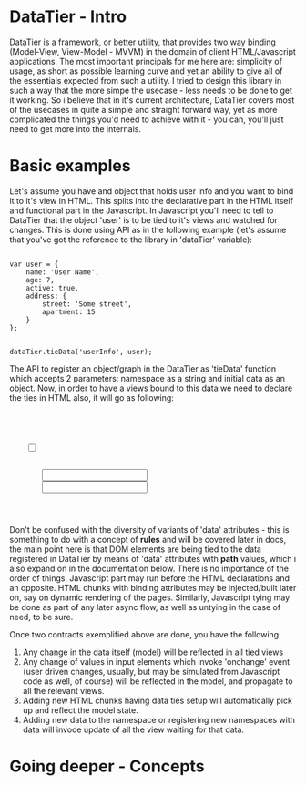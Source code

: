 DataTier - Intro
================

DataTier is a framework, or better utility, that provides two way binding (Model-View, View-Model - MVVM) in the domain of client HTML/Javascript applications.
The most important principals for me here are: simplicity of usage, as short as possible learning curve and yet an ability to give all of the essentials expected from such a utility.
I tried to design this library in such a way that the more simpe the usecase - less needs to be done to get it working.
So i believe that in it's current architecture, DataTier covers most of the usecases in quite a simple and straight forward way, yet as more complicated the things you'd need to achieve with it - you can, you'll just need to get more into the internals.


Basic examples
==============

Let's assume you have and object that holds user info and you want to bind it to it's view in HTML. This splits into the declarative part in the HTML itself and functional part in the Javascript.
In Javascript you'll need to tell to DataTier that the object 'user' is to be tied to it's views and watched for changes. This is done using API as in the following example (let's assume that you've got the reference to the library in 'dataTier' variable):

<code>
var user = {
	name: 'User Name',
	age: 7,
	active: true,
	address: {
		street: 'Some street',
		apartment: 15
	}
};

dataTier.tieData('userInfo', user);
</code>

The API to register an object/graph in the DataTier as 'tieData' function which accepts 2 parameters: namespace as a string and initial data as an object.
Now, in order to have a views bound to this data we need to declare the ties in HTML also, it will go as following:

<code>
<div>
	<span data-tie:"userInfo.name"></span>
	<span data-tie-text:"userInfo.age"></span>
	<input type="checkbox" data-tie-value="userInfo.active"/>
	<div>
		<input type="text" data-tie:"userInfo.address.street"/>
		<input type="text" data-tie:"userInfo.address.apartment"/>
	</div>
</div>
</code>

Don't be confused with the diversity of variants of 'data' attributes - this is something to do with a concept of <b>rules</b> and will be covered later in docs, the main point here is that DOM elements are being tied to the data registered in DataTier by means of 'data' attributes with <b>path</b> values, which i also expand on in the documentation below.
There is no importance of the order of things, Javascript part may run before the HTML declarations and an opposite. HTML chunks with binding attributes may be injected/built later on, say on dynamic rendering of the pages.
Similarly, Javascript tying may be done as part of any later async flow, as well as untying in the case of need, to be sure.

Once two contracts exemplified above are done, you have the following:
1) Any change in the data itself (model) will be reflected in all tied views
2) Any change of values in input elements which invoke 'onchange' event (user driven changes, usually, but may be simulated from Javascript code as well, of course) will be reflected in the model, and propagate to all the relevant views.
3) Adding new HTML chunks having data ties setup will automatically pick up and reflect the model state.
4) Adding new data to the namespace or registering new namespaces with data will invode update of all the view waiting for that data.

Going deeper - Concepts
=======================
